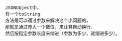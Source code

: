 <span  style="font-family: Simsun,serif; font-size: 17px; ">

~~~
JSONObject中，
有一个toString
方法是可以通过参数来解决这个小问题的，
那就是通过传入一个数值，来让其自动换行，
然后按指定参数长度来缩进（参数为多少，就缩进多少）。
~~~

</span>